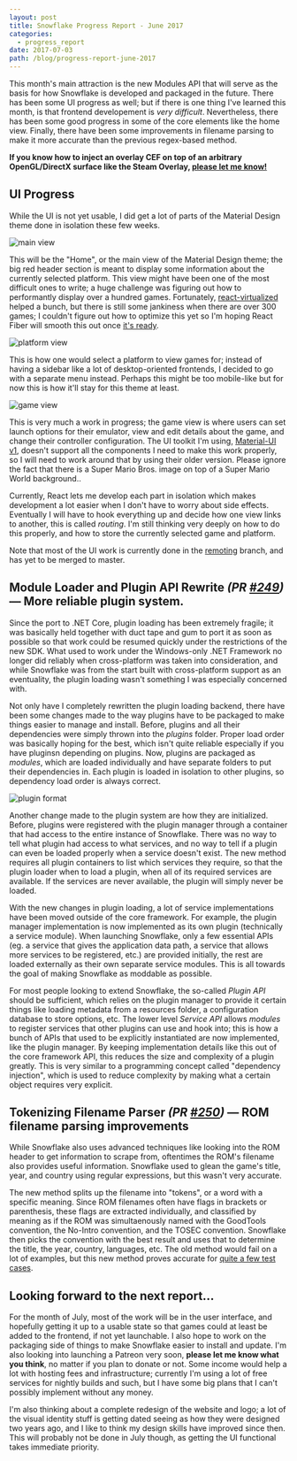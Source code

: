 ```yaml
---
layout: post
title: Snowflake Progress Report - June 2017
categories:
  - progress_report
date: 2017-07-03
path: /blog/progress-report-june-2017
---
```


This month's main attraction is the new Modules API that will serve as the basis for how Snowflake is developed and packaged in the future. There has been some UI progress as well; but if there is one thing I've learned this month, is that frontend developement is *very difficult*. Nevertheless, there has been some good progress in some of the core elements like the home view. Finally, there have been some improvements in filename parsing to make it more accurate than the previous regex-based method.


**If you know how to inject an overlay CEF on top of an arbitrary OpenGL/DirectX surface like the Steam Overlay, [please let me know!](https://github.com/SnowflakePowered/snowflake/issues/235)**

## **UI Progress** 

While the UI is not yet usable, I did get a lot of parts of the Material Design theme done in isolation these few weeks.

![main view](https://i.imgur.com/xybB3bS.png)

This will be the "Home", or the main view of the Material Design theme; the big red header section is meant to display some information about the currently selected platform. This view might have been one of the most difficult ones to write; a huge challenge was figuring out how to performantly display over a hundred games. Fortunately, [react-virtualized](https://github.com/bvaughn/react-virtualized) helped a bunch, but there is still some jankiness when there are over 300 games; I couldn't figure out how to optimize this yet so I'm hoping React Fiber will smooth this out once [it's ready](https://isfiberreadyyet.com/).

![platform view](https://i.imgur.com/hh63dzP.gif)

This is how one would select a platform to view games for; instead of having a sidebar like a lot of desktop-oriented frontends, I decided to go with a separate menu instead. Perhaps this might be too mobile-like but for now this is how it'll stay for this theme at least.

![game view](https://i.imgur.com/iaHwxte.png)

This is very much a work in progress; the game view is where users can set launch options for their emulator, view and edit details about the game, and change their controller configuration. The UI toolkit I'm using, [Material-UI v1](https://material-ui-1dab0.firebaseapp.com), doesn't support all the components I need to make this work properly, so I will need to work around that by using their older version. Please ignore the fact that there is a Super Mario Bros. image on top of a Super Mario World background..

Currently, React lets me develop each part in isolation which makes development a lot easier when I don't have to worry about side effects. Eventually I will have to hook everything up and decide how one view links to another, this is called *routing*. I'm still thinking very deeply on how to do this properly, and how to store the currently selected game and platform.

Note that most of the UI work is currently done in the [remoting](https://github.com/SnowflakePowered/snowflake/pull/246) branch, and has yet to be merged to master.

## **Module Loader and Plugin API Rewrite** *(PR [#249](https://github.com/SnowflakePowered/snowflake/pull/249))* &mdash; More reliable plugin system.

Since the port to .NET Core, plugin loading has been extremely fragile; it was basically held together with duct tape and gum to port it as soon as possible so that work could be resumed quickly under the restrictions of the new SDK. What used to work under the Windows-only .NET Framework no longer did reliably when cross-platform was taken into consideration, and while Snowflake was from the start built with cross-platform support as an eventuality, the plugin loading wasn't something I was especially concerned with.

Not only have I completely rewritten the plugin loading backend, there have been some changes made to the way plugins have to be packaged to make things easier to manage and install. Before, plugins and all their dependencies were simply thrown into the *plugins* folder. Proper load order was basically hoping for the best, which isn't quite reliable especially if you have pluginsn depending on plugins. Now, plugins are packaged as *modules*, which are loaded individually and have separate folders to put their dependencies in. Each plugin is loaded in isolation to other plugins, so dependency load order is always correct. 

![plugin format](https://i.imgur.com/n0ePzFC.gif)

Another change made to the plugin system are how they are initialized. Before, plugins were registered with the plugin manager through a container that had access to the entire instance of Snowflake. There was no way to tell what plugin had access to what services, and no way to tell if a plugin can even be loaded properly when a service doesn't exist. The new method requires all plugin containers to list which services they require, so that the plugin loader when to load a plugin, when all of its required services are available. If the services are never available, the plugin will simply never be loaded. 

With the new changes in plugin loading, a lot of service implementations have been moved outside of the core framework. For example, the plugin manager implementation is now implemented as its own plugin (technically a service module). When launching Snowflake, only a few essential APIs (eg. a service that gives the application data path, a service that allows more services to be registered, etc.) are provided initially, the rest are loaded externally as their own separate service modules. This is all towards the goal of making Snowflake as moddable as possible.

For most people looking to extend Snowflake, the so-called *Plugin API* should be sufficient, which relies on the plugin manager to provide it certain things like loading metadata from a resources folder, a configuration database to store options, etc. The lower level *Service API* allows *modules* to register services that other plugins can use and hook into; this is how a bunch of APIs that used to be explicitly instantiated are now implemented, like the plugin manager. By keeping implementation details like this out of the core framework API, this reduces the size and complexity of a plugin greatly. This is very similar to a programming concept called "dependency injection", which is used to reduce complexity by making what a certain object requires very explicit. 


## **Tokenizing Filename Parser** *(PR [#250](https://github.com/SnowflakePowered/snowflake/pull/250))* &mdash;  ROM filename parsing improvements

While Snowflake also uses advanced techniques like looking into the ROM header to get information to scrape from, oftentimes the ROM's filename also provides useful information. Snowflake used to glean the game's title, year, and country using regular expressions, but this wasn't very accurate. 

The new method splits up the filename into "tokens", or a word with a specific meaning. Since ROM filenames often have flags in brackets or parenthesis, these flags are extracted individually, and classified by meaning as if the ROM was simultaenously named with the GoodTools convention, the No-Intro convention, and the TOSEC convention. Snowflake then picks the convention with the best result and uses that to determine the title, the year, country, languages, etc. The old method would fail on a lot of examples, but this new method proves accurate for [quite a few test cases](https://github.com/SnowflakePowered/snowflake/blob/master/src/Snowflake.Framework.Tests/Romfile/StructuredFilenameTests.cs).

## **Looking forward to the next report...**

For the month of July, most of the work will be in the user interface, and hopefully getting it up to a usable state so that games could at least be added to the frontend, if not yet launchable. I also hope to work on the packaging side of things to make Snowflake easier to install and update. I'm also looking into launching a Patreon very soon, **please let me know what you think**, no matter if you plan to donate or not. Some income would help a lot with hosting fees and infrastructure; currently I'm using a lot of free services for nightly builds and such, but I have some big plans that I can't possibly implement without any money. 

I'm also thinking about a complete redesign of the website and logo; a lot of the visual identity stuff is getting dated seeing as how they were designed two years ago, and I like to think my design skills have improved since then. This will probably not be done in July though, as getting the UI functional takes immediate priority.

